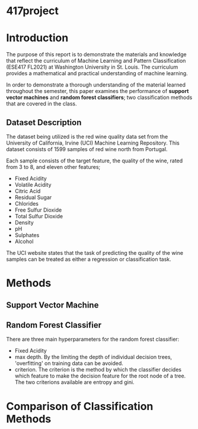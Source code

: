 # 417project

# Introduction
The purpose of this report is to demonstrate the materials and knowledge that reflect the curriculum of Machine Learning and Pattern Classification (ESE417 FL2021) at Washington University in St. Louis. The curriculum provides a mathematical and practical understanding of machine learning.

In order to demonstrate a thorough understanding of the material learned throughout the semester, this paper examines the performance of **support vector machines** and **random forest classifiers**; two classification methods that are covered in the class.
## Dataset Description
The dataset being utilized is the red wine quality data set from the University of California, Irvine (UCI) Machine Learning Repository. This dataset consists of 1599 samples of red wine north from Portugal. 

Each sample consists of the target feature, the quality of the wine, rated from 3 to 8, and eleven other features;
<ul>
  <li>Fixed Acidity</li>
  <li>Volatile Acidity</li>
  <li>Citric Acid</li>
  <li>Residual Sugar</li>
  <li/>Chlorides</li>
  <li>Free Sulfur Dioxide</li>
  <li>Total Sulfur Dioxide</li>
  <li>Density</li>
  <li>pH</li>
  <li>Sulphates</li>
  <li>Alcohol</li>
</ul>

The UCI website states that the task of predicting the quality of the wine samples can be treated as either a regression or classification task. 

# Methods
## Support Vector Machine
## Random Forest Classifier

There are three main hyperparameters for the random forest classifier:
<ul>
  <li>Fixed Acidity</li>
  <li>max depth. By the limiting the depth of individual decision trees, 'overfitting' on training data can be avoided. </li>
  <li>criterion. The criterion is the method by which the classifier decides which feature to make the decision feature for the root node of a tree. The two criterions available are entropy and gini.</li>
</ul>

# Comparison of Classification Methods
